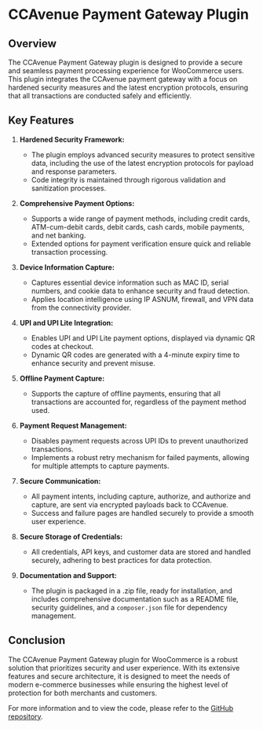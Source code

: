 # CCAvenue Payment Gateway Plugin

## Overview
The CCAvenue Payment Gateway plugin is designed to provide a secure and seamless payment processing experience for WooCommerce users. This plugin integrates the CCAvenue payment gateway with a focus on hardened security measures and the latest encryption protocols, ensuring that all transactions are conducted safely and efficiently.

## Key Features

1. **Hardened Security Framework:**
   - The plugin employs advanced security measures to protect sensitive data, including the use of the latest encryption protocols for payload and response parameters.
   - Code integrity is maintained through rigorous validation and sanitization processes.

2. **Comprehensive Payment Options:**
   - Supports a wide range of payment methods, including credit cards, ATM-cum-debit cards, debit cards, cash cards, mobile payments, and net banking.
   - Extended options for payment verification ensure quick and reliable transaction processing.

3. **Device Information Capture:**
   - Captures essential device information such as MAC ID, serial numbers, and cookie data to enhance security and fraud detection.
   - Applies location intelligence using IP ASNUM, firewall, and VPN data from the connectivity provider.

4. **UPI and UPI Lite Integration:**
   - Enables UPI and UPI Lite payment options, displayed via dynamic QR codes at checkout.
   - Dynamic QR codes are generated with a 4-minute expiry time to enhance security and prevent misuse.

5. **Offline Payment Capture:**
   - Supports the capture of offline payments, ensuring that all transactions are accounted for, regardless of the payment method used.

6. **Payment Request Management:**
   - Disables payment requests across UPI IDs to prevent unauthorized transactions.
   - Implements a robust retry mechanism for failed payments, allowing for multiple attempts to capture payments.

7. **Secure Communication:**
   - All payment intents, including capture, authorize, and authorize and capture, are sent via encrypted payloads back to CCAvenue.
   - Success and failure pages are handled securely to provide a smooth user experience.

8. **Secure Storage of Credentials:**
   - All credentials, API keys, and customer data are stored and handled securely, adhering to best practices for data protection.

9. **Documentation and Support:**
   - The plugin is packaged in a .zip file, ready for installation, and includes comprehensive documentation such as a README file, security guidelines, and a `composer.json` file for dependency management.

## Conclusion
The CCAvenue Payment Gateway plugin for WooCommerce is a robust solution that prioritizes security and user experience. With its extensive features and secure architecture, it is designed to meet the needs of modern e-commerce businesses while ensuring the highest level of protection for both merchants and customers.

For more information and to view the code, please refer to the [GitHub repository](https://github.com/dravasp/ccavenuepaymentgatewaymagentoseamless).
